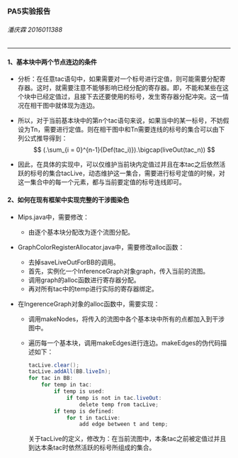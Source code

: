 ### PA5实验报告

###### 潘庆霖 2016011388  

----

#### 1、基本块中两个节点连边的条件  

* 分析：在任意tac语句中，如果需要对一个标号进行定值，则可能需要分配寄存器。这时，就需要注意不能够影响已经分配的寄存器。即，不能和某些在这个块中已经定值过，且接下去还要使用的标号，发生寄存器分配冲突。这一情况在相干图中就体现为连边。

* 所以，对于当前基本块中的第n个tac语句来说，如果当中的某一标号，不妨假设为Tn，需要进行定值。则在相干图中和Tn需要连线的标号的集合可以由下列公式推导得到：
  $$
  (.\sum_{i = 0}^{n-1}{Def(tac_i)}).\bigcap(liveOut(tac_n))
  $$


* 因此，在具体的实现中，可以仅维护当前块内定值过并且在本tac之后依然活跃的标号的集合tacLive，动态维护这一集合，需要进行标号定值的时候，对这一集合中的每一个元素，都与当前要定值的标号连线即可。

#### 2、如何在现有框架中实现完整的干涉图染色  

* Mips.java中，需要修改：

  * 由逐个基本块分配改为逐个流图分配。
* GraphColorRegisterAllocator.java中，需要修改alloc函数：
  * 去掉saveLiveOutForBB的调用。
  * 首先，实例化一个InferenceGraph对象graph，传入当前的流图。
  * 调用graph的alloc函数进行寄存器分配。
  * 再对所有tac中的temp进行实际的寄存器绑定。

* 在IngerenceGraph对象的alloc函数中，需要实现：

  * 调用makeNodes，将传入的流图中各个基本块中所有的点都加入到干涉图中。

  * 遍历每一个基本块，调用makeEdges进行连边。makeEdges的伪代码描述如下：

    ```java
    tacLive.clear();
    tacLive.addAll(BB.liveIn);
    for tac in BB:
    	for temp in tac:
    		if temp is used:
    			if temp is not in tac.liveOut:
    				delete temp from tacLive;
    		if temp is defined:
    			for t in tacLive:
    				add edge between t and temp;
    ```

    关于tacLive的定义，修改为：在当前流图中，本条tac之前被定值过并且到达本条tac时依然活跃的标号所组成的集合。